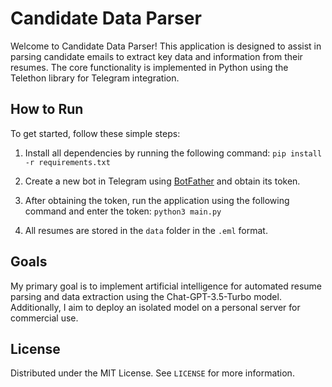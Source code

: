# Candidate Data Parser

Welcome to Candidate Data Parser! This application is designed to assist in parsing candidate emails to extract key data and information from their resumes. The core functionality is implemented in Python using the Telethon library for Telegram integration.

## How to Run

To get started, follow these simple steps:

1. Install all dependencies by running the following command:
`pip install -r requirements.txt`
2. Create a new bot in Telegram using [BotFather](https://t.me/BotFather) and obtain its token.
3. After obtaining the token, run the application using the following command and enter the token:
`python3 main.py`

4. All resumes are stored in the `data` folder in the `.eml` format.

## Goals

My primary goal is to implement artificial intelligence for automated resume parsing and data extraction using the Chat-GPT-3.5-Turbo model. Additionally, I aim to deploy an isolated model on a personal server for commercial use.

## License

Distributed under the MIT License. See `LICENSE` for more information.



